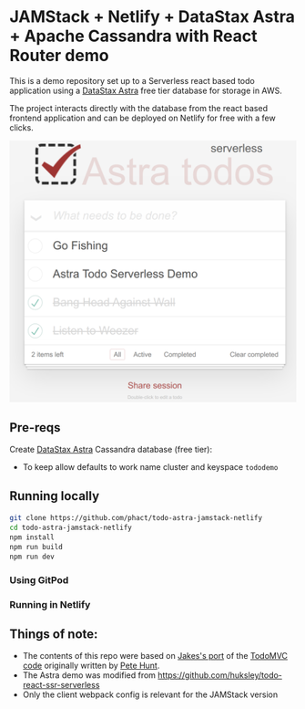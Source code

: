# JAMStack + Netlify + DataStax Astra + Apache Cassandra with React Router demo

This is a demo repository set up to a Serverless react based todo application
using a [DataStax Astra](https://astra.datastax.com) free tier database for storage in AWS. 

The project interacts directly with the database from the react based frontend application and can be deployed on Netlify for free with a few clicks.

![todo](./todo.png)

## Pre-reqs

Create [DataStax Astra](http://astra.datastax.com) Cassandra database (free tier): 
    
  * To keep allow defaults to work name cluster and keyspace `tododemo` 

## Running locally

```bash
git clone https://github.com/phact/todo-astra-jamstack-netlify
cd todo-astra-jamstack-netlify
npm install
npm run build
npm run dev
```

### Using GitPod



### Running in Netlify



## Things of note:

 - The contents of this repo were based on [Jakes's port](https://github.com/tjake/todo-astra-react-serverless/) of the [TodoMVC code](https://github.com/tastejs/todomvc/tree/master/examples/react) originally written by [Pete Hunt](https://github.com/petehunt).
 - The Astra demo was modified from https://github.com/huksley/todo-react-ssr-serverless
 - Only the client webpack config is relevant for the JAMStack version
